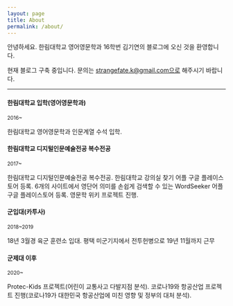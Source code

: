 ```yaml
---
layout: page
title: About
permalink: /about/
---
```


안녕하세요. 한림대학교 영어영문학과 16학번 김기연의 블로그에 오신 것을 환영합니다.

현재 블로그 구축 중입니다. 문의는 strangefate.k@gmail.com으로 해주시기 바랍니다.


***

#### 한림대학교 입학(영어영문학과)
<small>2016~</small>

한림대학교 영어영문학과 인문계열 수석 입학.

#### 한림대학교 디지털인문예술전공 복수전공
<small>2017~</small>

한림대학교 디지털인문예술전공 복수전공. 한림대학교 강의실 찾기 어플 구글 플레이스토어 등록. 6개의 사이트에서 영단어 의미를 손쉽게 검색할 수 있는 WordSeeker 어플 구글 플레이스토어 등록.
영문학 위키 프로젝트 진행.

#### 군입대(카투사)
<small>2018~2019</small>

18년 3월경 육군 훈련소 입대. 평택 미군기지에서 전투헌병으로 19년 11월까지 근무

#### 군제대 이후
<small>2020~</small>

Protec-Kids 프로젝트(어린이 교통사고 다발지점 분석). 코로나19와 항공산업 프로젝트 진행(코로나19가 대한민국 항공산업에 미친 영향 및 정부의 대처 분석). 
